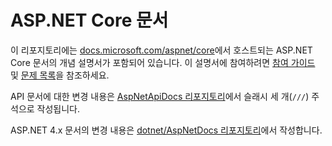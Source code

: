 # <a name="aspnet-core-docs"></a>ASP.NET Core 문서

이 리포지토리에는 [docs.microsoft.com/aspnet/core](https://docs.microsoft.com/aspnet/core/getting-started)에서 호스트되는 ASP.NET Core 문서의 개념 설명서가 포함되어 있습니다. 이 설명서에 참여하려면 [참여 가이드](CONTRIBUTING.md) 및 [문제 목록](https://github.com/dotnet/AspNetCore.Docs/issues)을 참조하세요.

API 문서에 대한 변경 내용은 [AspNetApiDocs 리포지토리](https://github.com/dotnet/AspNetApiDocs)에서 슬래시 세 개(`///`) 주석으로 작성됩니다.

ASP.NET 4.x 문서의 변경 내용은 [dotnet/AspNetDocs 리포지토리](https://github.com/dotnet/AspNetDocs)에서 작성합니다.
